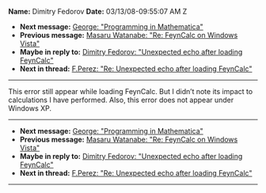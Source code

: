**Name:** Dimitry Fedorov
**Date:** 03/13/08-09:55:07 AM Z

  - **Next message:** [George: "Programming in Mathematica"](0483.html)
  - **Previous message:** [Masaru Watanabe: "Re: FeynCalc on Windows
    Vista"](0481.html)
  - **Maybe in reply to:** [Dimitry Fedorov: "Unexpected echo after
    loading FeynCalc"](0469.html)
  - **Next in thread:** [F.Perez: "Re: Unexpected echo after loading
    FeynCalc"](0514.html)

-----

This error still appear while loading FeynCalc. But I didn’t note its
impact to calculations I have performed. Also, this error does not
appear under Windows XP.  

-----

  - **Next message:** [George: "Programming in Mathematica"](0483.html)
  - **Previous message:** [Masaru Watanabe: "Re: FeynCalc on Windows
    Vista"](0481.html)
  - **Maybe in reply to:** [Dimitry Fedorov: "Unexpected echo after
    loading FeynCalc"](0469.html)
  - **Next in thread:** [F.Perez: "Re: Unexpected echo after loading
    FeynCalc"](0514.html)

-----

